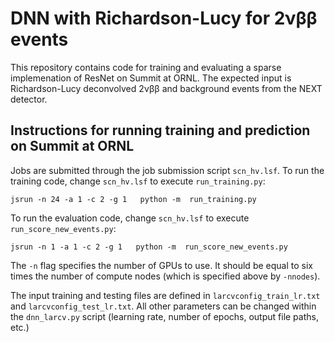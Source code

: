 # DNN with Richardson-Lucy for 2&nu;&beta;&beta; events

This repository contains code for training and evaluating a sparse implemenation of ResNet on Summit at ORNL. The expected input is Richardson-Lucy deconvolved 2&nu;&beta;&beta; and background events from the NEXT detector. 

## Instructions for running training and prediction on Summit at ORNL

Jobs are submitted through the job submission script `scn_hv.lsf`. To run the training code, change `scn_hv.lsf` to execute `run_training.py`:
```
jsrun -n 24 -a 1 -c 2 -g 1   python -m  run_training.py
```
To run the evaluation code, change `scn_hv.lsf` to execute `run_score_new_events.py`:
```
jsrun -n 1 -a 1 -c 2 -g 1   python -m  run_score_new_events.py
```
The `-n` flag specifies the number of GPUs to use. It should be equal to six times the number of compute nodes (which is specified above by `-nnodes`).

The input training and testing files are defined in `larcvconfig_train_lr.txt` and `larcvconfig_test_lr.txt`. All other parameters can be changed within the `dnn_larcv.py` script (learning rate, number of epochs, output file paths, etc.)

